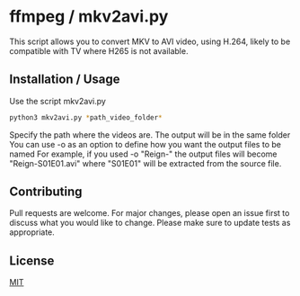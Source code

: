 # ffmpeg / mkv2avi.py
This script allows you to convert MKV to AVI video, using H.264,
likely to be compatible with TV where H265 is not available.

## Installation / Usage
Use the script mkv2avi.py

```bash
python3 mkv2avi.py *path_video_folder*
```

Specify the path where the videos are. The output will be in the same folder
You can use -o as an option to define how you want the output files to be named
For example, if you used -o "Reign-" the output files will become "Reign-S01E01.avi" where "S01E01" will be extracted from the source file.

## Contributing
Pull requests are welcome. For major changes, please open an issue first to discuss what you would like to change.
Please make sure to update tests as appropriate.

## License
[MIT](https://choosealicense.com/licenses/mit/)
